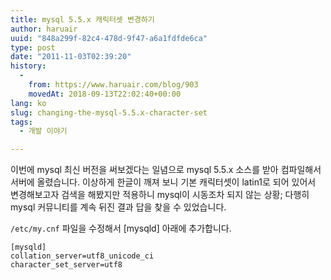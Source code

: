 ```yaml
---
title: mysql 5.5.x 캐릭터셋 변경하기
author: haruair
uuid: "848a299f-82c4-478d-9f47-a6a1fdfde6ca"
type: post
date: "2011-11-03T02:39:20"
history:
  - 
    from: https://www.haruair.com/blog/903
    movedAt: 2018-09-13T22:02:40+00:00
lang: ko
slug: changing-the-mysql-5.5.x-character-set
tags:
  - 개발 이야기

---
```

이번에 mysql 최신 버전을 써보겠다는 일념으로 mysql 5.5.x 소스를 받아 컴파일해서 서버에 올렸습니다. 이상하게 한글이 깨져 보니 기본 캐릭터셋이 latin1로 되어 있어서 변경해보고자 검색을 해봤지만 적용하니 mysql이 시동조차 되지 않는 상황; 다행히 mysql 커뮤니티를 계속 뒤진 결과 답을 찾을 수 있었습니다.

`/etc/my.cnf` 파일을 수정해서 \[mysqld\] 아래에 추가합니다.

```
[mysqld]
collation_server=utf8_unicode_ci
character_set_server=utf8
```
